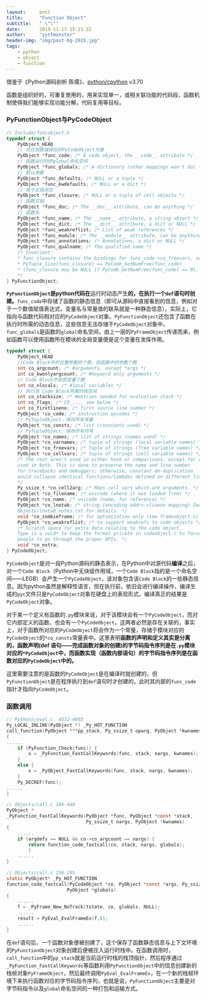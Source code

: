 ```yaml
---
layout:     post
title:      "Function Object"
subtitle:   " \"\""
date:       2019-11-17 15:21:32
author:     "yyttmonster"
header-img: "img/post-bg-2015.jpg"
tags:
    - python
    - object
    - function
---
```

借鉴于《Python源码剖析 陈儒》、[python/cpython](https://github.com/python/cpython/blob/v3.7.0/Include/funcobject.h) v3.70

函数是组织好的，可重复使用的，用来实现单一，或相关联功能的代码段，函数机制使得我们能够实现功能分解，代码复用等目标。

### PyFunctionObject与PyCodeObject
```c
// Include/funcobject.h
typedef struct {
    PyObject_HEAD
    // 对应函数编译后的PyCodeObject对象
    PyObject *func_code; /* A code object, the __code__ attribute */
    // 函数运行时的global命名空间
    PyObject *func_globals; /* A dictionary (other mappings won't do) */
    // 默认参数
    PyObject *func_defaults; /* NULL or a tuple */
    PyObject *func_kwdefaults; /* NULL or a dict */
    // 用于实现闭包
    PyObject *func_closure; /* NULL or a tuple of cell objects */
    // 函数文档
    PyObject *func_doc; /* The __doc__ attribute, can be anything */
    // 函数名
    PyObject *func_name; /* The __name__ attribute, a string object */
    PyObject *func_dict; /* The __dict__ attribute, a dict or NULL */
    PyObject *func_weakreflist; /* List of weak references */
    PyObject *func_module; /* The __module__ attribute, can be anything */
    PyObject *func_annotations; /* Annotations, a dict or NULL */
    PyObject *func_qualname; /* The qualified name */
    /* Invariant:
    * func_closure contains the bindings for func_code->co_freevars, so
    * PyTuple_Size(func_closure) == PyCode_GetNumFree(func_code)
    * (func_closure may be NULL if PyCode_GetNumFree(func_code) == 0).
    */
} PyFunctionObject;
```
**`PyFunctionObject`是python代码在**运行时动态产生**的，在执行一个`def`语句时创建。**`func_code`中存储了函数的静态信息（即可从源码中直接看到的信息，例如对于一个数值赋值表达式，变量名与常量值的联系就是一种静态信息），实际上，它指向与函数代码相对应的`PyCodeObject`对象。`PyFunctionObject`还包含了函数在执行时所需的动态信息，这些信息无法存储于`PyCodeObject`对象中。`func_globals`是函数的`global`命名空间，由上一层的`PyFrameObject`传递而来，例如函数可以使用函数所在模块的全局变量便是这个变量在发挥作用。
```c
typedef struct {
    PyObject_HEAD
    //Code Block中的位置参数的个数，如函数中的参数个数
    int co_argcount; /* #arguments, except *args */
    int co_kwonlyargcount; /* #keyword only arguments */
    // Code Block中局部变量个数
    int co_nlocals; /* #local variables */
    // 执行该 Code Block所需的栈空间
    int co_stacksize; /* #entries needed for evaluation stack */
    int co_flags; /* CO_..., see below */
    int co_firstlineno; /* first source line number */
    PyObject *co_code; /* instruction opcodes */
    // PyTupleObject，保存所有常量
    PyObject *co_consts; /* list (constants used) */
    // PyTupleObject，保存所有符号
    PyObject *co_names; /* list of strings (names used) */
    PyObject *co_varnames; /* tuple of strings (local variable names) */
    PyObject *co_freevars; /* tuple of strings (free variable names) */
    PyObject *co_cellvars; /* tuple of strings (cell variable names) */
    /* The rest aren't used in either hash or comparisons, except for co_name,
    used in both. This is done to preserve the name and line number
    for tracebacks and debuggers; otherwise, constant de-duplication
    would collapse identical functions/lambdas defined on different lines.
    */
    Py_ssize_t *co_cell2arg; /* Maps cell vars which are arguments. */
    PyObject *co_filename; /* unicode (where it was loaded from) */
    PyObject *co_name; /* unicode (name, for reference) */
    PyObject *co_lnotab; /* string (encoding addr<->lineno mapping) See
    Objects/lnotab_notes.txt for details. */
    void *co_zombieframe; /* for optimization only (see frameobject.c) */
    PyObject *co_weakreflist; /* to support weakrefs to code objects */
    /* Scratch space for extra data relating to the code object.
    Type is a void* to keep the format private in codeobject.c to force
    people to go through the proper APIs. */
    void *co_extra;
} PyCodeObject;
```
`PyCodeObject`是对一段Python源码的静态表示，在Python中对源代码**编译**之后，对一个`Code Block`（Python中无块级作用域，一个`Code Block`指的是一个命名空间——LEGB）会产生一个`PyCodeObject`，该对象包含该`Code Block`的一些静态信息。因为python虽然是解释性语言，但在执行前，依旧会进行编译操作，编译生成的`pyc`文件只是`PyCodeObject`对象在硬盘上的表现形式，编译真正的结果是`PyCodeObject`对象。

对于某一个定义有函数的`.py`模块来说，对于该模块会有一个`PyCodeObject`，而对它内部定义的函数，也会有一个`PyCodeObject`，这两者必然是存在关联的，事实上，对于函数所对应的`PyCodeObject`将会作为一个常量，存储于模块对应的`PyCodeObject`的`*co_consts`常量表中。这里表明**函数的声明和定义其实是分离的，函数声明(def 语句——完成函数对象的创建)的字节码指令序列是在`.py`模块对应的`*PyCodeObject`中，而函数实现（函数内部语句）的字节码指令序列是在函数对应的`PyCodeObject`中的。**

这里需要注意的是函数的`PyCodeObject`是在编译时就创建的，但`PyFunctionObject`是在程序执行到`def`语句时才创建的，此时其内部的`func_code`指针才指向`PyCodeObject`。

### 函数调用
```c
// Python/ceval.c  4532-4603
Py_LOCAL_INLINE(PyObject *) _Py_HOT_FUNCTION
call_function(PyObject ***pp_stack, Py_ssize_t oparg, PyObject *kwnames)
{
......
    if (PyFunction_Check(func)) {
        x = _PyFunction_FastCallKeywords(func, stack, nargs, kwnames);
    }
    else {
        x = _PyObject_FastCallKeywords(func, stack, nargs, kwnames);
    }
    Py_DECREF(func);
......
}

// Objects/call.c 386-440
PyObject *
_PyFunction_FastCallKeywords(PyObject *func, PyObject *const *stack,
                             Py_ssize_t nargs, PyObject *kwnames)
{
    ......
    if (argdefs == NULL && co->co_argcount == nargs) {
        return function_code_fastcall(co, stack, nargs, globals);
        }
    ......     
}

// Objects/call.c 256-295
static PyObject* _Py_HOT_FUNCTION
function_code_fastcall(PyCodeObject *co, PyObject *const *args, Py_ssize_t nargs,
                      PyObject *globals)
{
    ......
    f = _PyFrame_New_NoTrack(tstate, co, globals, NULL);
    ......
    result = PyEval_EvalFrameEx(f,0);
    ......
}
```

在`def`语句后，一个函数对象便被创建了，这个保存了函数静态信息与上下文环境的`PyFunctionObject`对象创建后便被压入运行时栈中。在函数调用时，`call_function`中的`pp_stack`就是当前运行时栈的栈顶指针，然后程序通过`_PyFunction_FastCallKeywords`等函数利用`PyFunctionObject`中的信息创建新的栈帧对象`PyFrameObject`，然后最终调用`PyEval_EvalFrameEx`，在一个新的栈帧环境下来执行函数对应的字节码指令序列，也就是说，`PyFunctionObject`主要是对字节码指令以及`global`命名空间的一种打包和运输方式。